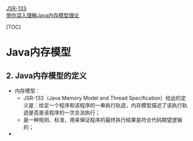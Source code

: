 [JSR-133]()  
[带你深入理解Java内存模型理论](https://mp.weixin.qq.com/s/QP9_Wc5vhXaSBzos9tGl7w)  


[TOC]  


# Java内存模型

## 2. Java内存模型的定义
- 内存模型：  
    - JSR-133（Java Memory Model and Thread Specification）给出的定义是：给定一个程序和该程序的一串执行轨迹，内存模型描述了该执行轨迹是否是该程序的一次合法执行；
    - 是一种规则、标准，用来保证程序的最终执行结果是符合代码期望逻辑的；
- 
